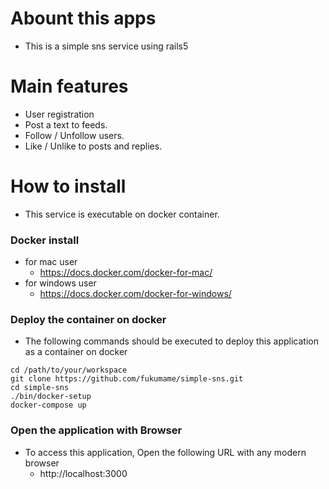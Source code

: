 # Abount this apps
- This is a simple sns service using rails5

# Main features
- User registration
- Post a text to feeds.
- Follow / Unfollow users.
- Like / Unlike to posts and replies.

# How to install
- This service is executable on docker container.

### Docker install
- for mac user
  - https://docs.docker.com/docker-for-mac/
- for windows user
  - https://docs.docker.com/docker-for-windows/

### Deploy the container on docker
- The following commands should be executed to deploy this application as a container on docker

```
cd /path/to/your/workspace
git clone https://github.com/fukumame/simple-sns.git
cd simple-sns
./bin/docker-setup
docker-compose up
```

### Open the application with Browser
- To access this application, Open the following URL with any modern browser
  - http://localhost:3000